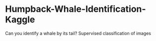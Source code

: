 # Humpback-Whale-Identification-Kaggle
Can you identify a whale by its tail? Supervised classification of images
